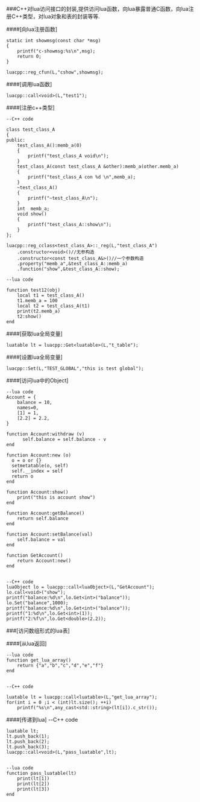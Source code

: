 ###C++对lua访问接口的封装,提供访问lua函数，向lua暴露普通C函数，向lua注册C++类型，对lua对象和表的封装等等.


####[向lua注册函数]

	static int showmsg(const char *msg)
	{
		printf("c-showmsg:%s\n",msg);
		return 0;
	}
	
	luacpp::reg_cfun(L,"cshow",showmsg);

####[调用lua函数]

	luacpp::call<void>(L,"test1");

####[注册c++类型]

	--C++ code

	class test_class_A
	{
	public:
		test_class_A():memb_a(0)
		{
			printf("test_class_A void\n");
		}
		test_class_A(const test_class_A &other):memb_a(other.memb_a)
		{
			printf("test_class_A con %d \n",memb_a);
		}		
		~test_class_A()
		{
			printf("~test_class_A\n");
		}
		int  memb_a;
		void show()
		{
			printf("test_class_A::show\n");
		}
	};
	
	luacpp::reg_cclass<test_class_A>::_reg(L,"test_class_A")
		.constructor<void>()//无参构造
		.constructor<const test_class_A&>()//一个参数构造
		.property("memb_a",&test_class_A::memb_a)
		.function("show",&test_class_A::show);

	--lua code

	function test12(obj)
		local t1 = test_class_A()
		t1.memb_a = 100
		local t2 = test_class_A(t1)
		print(t2.memb_a)
		t2:show()		
	end


	
####[获取lua全局变量]

	luatable lt = luacpp::Get<luatable>(L,"t_table");

####[设置lua全局变量]

	luacpp::Set(L,"TEST_GLOBAL","this is test global");


####[访问lua中的Object]

	--lua code
	Account = {
		balance = 10,
		names=0,
		[1] = 1,
		[2.2] = 2.2,
	}
	    
	function Account:withdraw (v)
	      self.balance = self.balance - v
	end
	    
	function Account:new (o)
	  o = o or {}   
	  setmetatable(o, self)
	  self.__index = self
	  return o
	end
	
	function Account:show()
		print("this is account show")
	end
	
	function Account:getBalance()
		return self.balance
	end
	
	function Account:setBalance(val)
		self.balance = val
	end
	
	function GetAccount()
		return Account:new()
	end


	--C++ code
	luaObject lo = luacpp::call<luaObject>(L,"GetAccount");
	lo.call<void>("show");
	printf("balance:%d\n",lo.Get<int>("balance"));
	lo.Set("balance",1000);
	printf("balance:%d\n",lo.Get<int>("balance"));
	printf("1:%d\n",lo.Get<int>(1));
	printf("2:%f\n",lo.Get<double>(2.2));


###[访问数组形式的lua表]

####[从lua返回]

	--lua code 
	function get_lua_array()
		return {"a","b","c","d","e","f"}
	end


	--C++ code

	luatable lt = luacpp::call<luatable>(L,"get_lua_array");
	for(int i = 0 ;i < (int)lt.size(); ++i)
		printf("%s\n",any_cast<std::string>(lt[i]).c_str());
		

####[传递到lua]
	--C++ code

	luatable lt;
	lt.push_back(1);
	lt.push_back(2);
	lt.push_back(3);
	luacpp::call<void>(L,"pass_luatable",lt);


	--lua code 
	function pass_luatable(lt)
		print(lt[1])
		print(lt[2])
		print(lt[3])
	end
